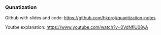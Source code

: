 ### Qunatization

Github with slides and code: https://github.com/hkproj/quantization-notes

Youtbe explanation: https://www.youtube.com/watch?v=0VdNflU08yA